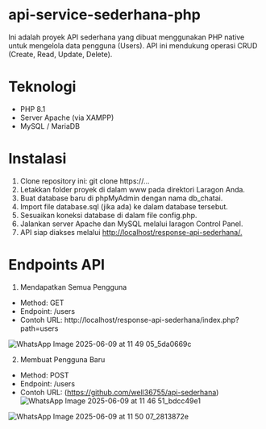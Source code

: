 # api-service-sederhana-php
Ini adalah proyek API sederhana yang dibuat menggunakan PHP native untuk mengelola data pengguna (Users). API ini mendukung operasi CRUD (Create, Read, Update, Delete).

# Teknologi
- PHP 8.1
- Server Apache (via XAMPP)
- MySQL / MariaDB

# Instalasi
1. Clone repository ini: git clone https://...
2. Letakkan folder proyek di dalam www pada direktori Laragon Anda.
3. Buat database baru di phpMyAdmin dengan nama db_chatai.
4. Import file database.sql (jika ada) ke dalam database tersebut.
5. Sesuaikan koneksi database di dalam file config.php.
6. Jalankan server Apache dan MySQL melalui laragon Control Panel.
7. API siap diakses melalui [http://localhost/response-api-sederhana/.](https://github.com/well36755/api-sederhana)

# Endpoints API

1. Mendapatkan Semua Pengguna
- Method: GET
- Endpoint: /users
- Contoh URL: http://localhost/response-api-sederhana/index.php?path=users

![WhatsApp Image 2025-06-09 at 11 49 05_5da0669c](https://github.com/user-attachments/assets/3001550d-7bfb-41a9-92e9-3621ddb6ede3)

2. Membuat Pengguna Baru
- Method: POST
- Endpoint: /users
- Contoh URL: (https://github.com/well36755/api-sederhana)
![WhatsApp Image 2025-06-09 at 11 46 51_bdcc49e1](https://github.com/user-attachments/assets/2cd93730-9f5b-463c-92dd-1f3a7ff89f71)

![WhatsApp Image 2025-06-09 at 11 50 07_2813872e](https://github.com/user-attachments/assets/8e52e6a6-42bd-4fdc-b1b5-ff2f6287e0b8)



